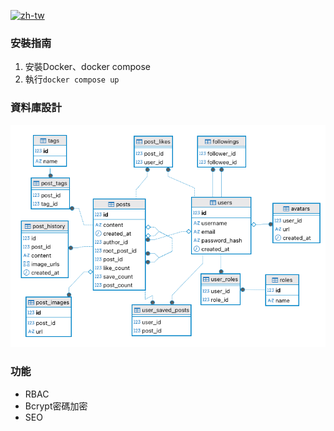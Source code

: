 [![zh-tw](https://img.shields.io/badge/lang-zh--tw-green.svg)](https://github.com/hy-rf/fullstack-blog/blob/main/README.zh-tw.md)

### 安裝指南

1. 安裝Docker、docker compose
2. 執行`docker compose up`

### 資料庫設計

![entity](docs/entity.png)

### 功能

- RBAC
- Bcrypt密碼加密
- SEO
